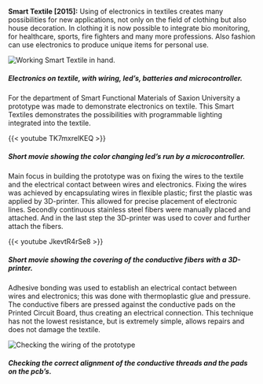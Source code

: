 **Smart Textile [2015]:** Using of electronics in textiles creates many possibilities for new applications, not only on the field of clothing but also house decoration. In clothing it is now possible to integrate bio monitoring, for healthcare, sports, fire fighters and many more professions. Also fashion can use electronics to produce unique items for personal use.

![Working Smart Textile in hand.](img/work/smart/Smart_in_hand_color.jpg)
##### Electronics on textile, with wiring, led’s, batteries and microcontroller.

For the department of Smart Functional Materials of Saxion University a prototype was made to demonstrate electronics on textile. This Smart Textiles demonstrates the possibilities with programmable lighting integrated into the textile. 

{{< youtube TK7mxrelKEQ >}}
##### Short movie showing the color changing led’s run by a microcontroller.

Main focus in building the prototype was on fixing the wires to the textile and the electrical contact between wires and electronics. Fixing the wires was achieved by encapsulating wires in flexible plastic; first the plastic was applied by 3D-printer. This allowed for precise placement of electronic lines. Secondly continuous stainless steel fibers were manually placed and attached. And in the last step the 3D-printer was used to cover and further attach the fibers.

{{< youtube JkevtR4rSe8 >}}
##### Short movie showing the covering of the conductive fibers with a 3D-printer.

Adhesive bonding was used to establish an electrical contact between wires and electronics; this was done with thermoplastic glue and pressure. The conductive fibers are pressed against the conductive pads on the Printed Circuit Board, thus creating an electrical connection. This technique has not the lowest resistance, but is extremely simple, allows repairs and does not damage the textile. 

![Checking the wiring of the prototype](img/work/smart/Smart_checking_wires.jpg)
##### Checking the correct alignment of the conductive threads and the pads on the pcb’s.
